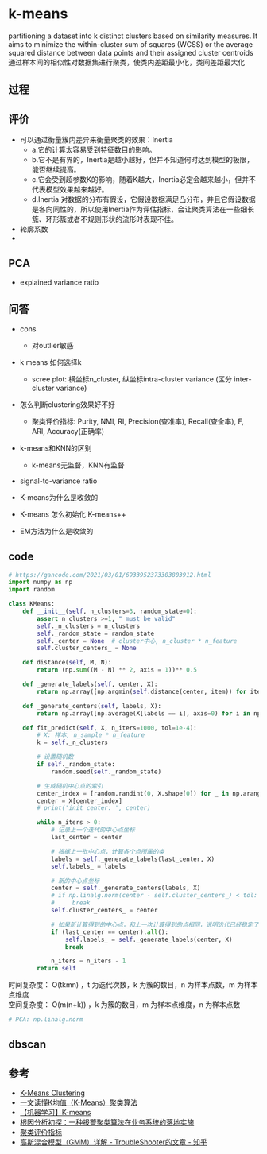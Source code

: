 # k-means

partitioning a dataset into k distinct clusters based on similarity measures. It aims to minimize the within-cluster sum of squares (WCSS) or the average squared distance between data points and their assigned cluster centroids
通过样本间的相似性对数据集进行聚类，使类内差距最小化，类间差距最大化


## 过程


## 评价
- 可以通过衡量簇内差异来衡量聚类的效果：Inertia
  - a.它的计算太容易受到特征数目的影响。
  - b.它不是有界的，Inertia是越小越好，但并不知道何时达到模型的极限，能否继续提高。
  - c.它会受到超参数K的影响，随着K越大，Inertia必定会越来越小，但并不代表模型效果越来越好。
  - d.Inertia 对数据的分布有假设，它假设数据满足凸分布，并且它假设数据是各向同性的，所以使用Inertia作为评估指标，会让聚类算法在一些细长簇、环形簇或者不规则形状的流形时表现不佳。
- 轮廓系数
- 


## PCA

- explained variance ratio


## 问答

- cons
  - 对outlier敏感

- k means 如何选择k
  - scree plot: 横坐标n_cluster, 纵坐标intra-cluster variance (区分 inter-cluster variance)


- 怎么判断clustering效果好不好
  - 聚类评价指标: Purity, NMI, RI, Precision(查准率), Recall(查全率), F, ARI, Accuracy(正确率)

- k-means和KNN的区别
  - k-means无监督，KNN有监督

- signal-to-variance ratio

- K-means为什么是收敛的
- K-means 怎么初始化 K-means++
- EM方法为什么是收敛的


## code

```python
# https://gancode.com/2021/03/01/6933952373303803912.html
import numpy as np
import random

class KMeans:
    def __init__(self, n_clusters=3, random_state=0):
        assert n_clusters >=1, " must be valid"
        self._n_clusters = n_clusters
        self._random_state = random_state
        self._center = None  # cluster中心, n_cluster * n_feature
        self.cluster_centers_ = None

    def distance(self, M, N):
        return (np.sum((M - N) ** 2, axis = 1))** 0.5

    def _generate_labels(self, center, X):
        return np.array([np.argmin(self.distance(center, item)) for item in X])

    def _generate_centers(self, labels, X):
        return np.array([np.average(X[labels == i], axis=0) for i in np.arange(self._n_clusters)])

    def fit_predict(self, X, n_iters=1000, tol=1e-4):
        # X: 样本, n_sample * n_feature
        k = self._n_clusters

        # 设置随机数
        if self._random_state:
            random.seed(self._random_state)

        # 生成随机中心点的索引
        center_index = [random.randint(0, X.shape[0]) for _ in np.arange(k)]
        center = X[center_index]
        # print('init center: ', center)

        while n_iters > 0:
            # 记录上一个迭代的中心点坐标
            last_center = center

            # 根据上一批中心点，计算各个点所属的类
            labels = self._generate_labels(last_center, X)
            self.labels_ = labels

            # 新的中心点坐标
            center = self._generate_centers(labels, X)
            # if np.linalg.norm(center - self.cluster_centers_) < tol:
            #     break
            self.cluster_centers_ = center

            # 如果新计算得到的中心点，和上一次计算得到的点相同，说明迭代已经稳定了。
            if (last_center == center).all():
                self.labels_ = self._generate_labels(center, X)
                break

            n_iters = n_iters - 1
        return self
```
时间复杂度： O(tkmn) ，t 为迭代次数，k 为簇的数目，n 为样本点数，m 为样本点维度 <br>
空间复杂度： O(m(n+k)) ，k 为簇的数目，m 为样本点维度，n 为样本点数


```python
# PCA: np.linalg.norm

```

## dbscan



## 参考
- [K-Means Clustering](https://towardsdatascience.com/k-means-clustering-8e1e64c1561c)
- [一文读懂K均值（K-Means）聚类算法](https://mp.weixin.qq.com/s/MsmelZvW8p7mJ2O9JWOm1g)
- [【机器学习】K-means](https://zhuanlan.zhihu.com/p/78798251)
- [根因分析初探：一种报警聚类算法在业务系统的落地实施](https://tech.meituan.com/2019/02/28/root-clause-analysis.html)
- [聚类评价指标](https://zhuanlan.zhihu.com/p/53840697)
- [高斯混合模型（GMM）详解 - TroubleShooter的文章 - 知乎](https://zhuanlan.zhihu.com/p/655018030)
